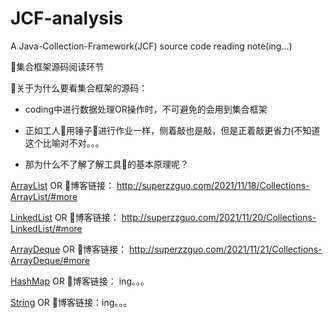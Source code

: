 # JCF-analysis
A Java-Collection-Framework(JCF) source code reading note(ing...)

👏集合框架源码阅读环节

👀关于为什么要看集合框架的源码：

- coding中进行数据处理OR操作时，不可避免的会用到集合框架

- 正如工人👷用锤子🔨进行作业一样，侧着敲也是敲，但是正着敲更省力(不知道这个比喻对不对。。。

- 那为什么不了解了解工具🔧的基本原理呢？

[ArrayList](https://github.com/Super-ZZGuo/JCF-analysis/blob/master/note/ArrayList/ArrayList.md) OR 🔗博客链接：
http://superzzguo.com/2021/11/18/Collections-ArrayList/#more

[LinkedList](https://github.com/Super-ZZGuo/JCF-analysis/blob/master/note/LinkedList/LinkedList.md) OR 🔗博客链接：
http://superzzguo.com/2021/11/20/Collections-LinkedList/#more

[ArrayDeque](https://github.com/Super-ZZGuo/JCF-analysis/blob/master/note/ArrayDeque/ArrayDeque.md) OR 🔗博客链接：
http://superzzguo.com/2021/11/21/Collections-ArrayDeque/#more 

[HashMap]() OR 🔗博客链接： ing。。。

[String]() OR 🔗博客链接：ing。。。
